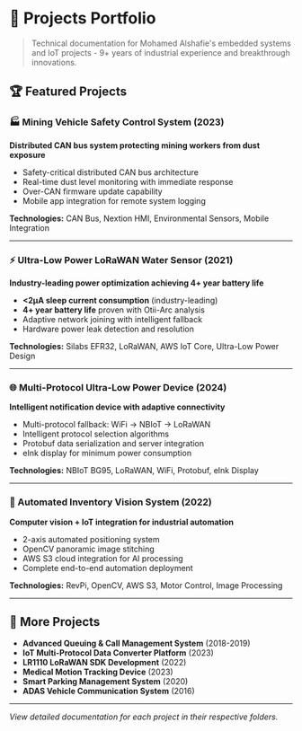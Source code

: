 # 🚀 Projects Portfolio

> Technical documentation for Mohamed Alshafie's embedded systems and IoT projects - 9+ years of industrial experience and breakthrough innovations.

## 🏆 Featured Projects

### 🏭 Mining Vehicle Safety Control System (2023)
**Distributed CAN bus system protecting mining workers from dust exposure**
- Safety-critical distributed CAN bus architecture
- Real-time dust level monitoring with immediate response
- Over-CAN firmware update capability
- Mobile app integration for remote system logging

**Technologies:** CAN Bus, Nextion HMI, Environmental Sensors, Mobile Integration

---

### ⚡ Ultra-Low Power LoRaWAN Water Sensor (2021)
**Industry-leading power optimization achieving 4+ year battery life**
- **<2µA sleep current consumption** (industry-leading)
- **4+ year battery life** proven with Otii-Arc analysis
- Adaptive network joining with intelligent fallback
- Hardware power leak detection and resolution

**Technologies:** Silabs EFR32, LoRaWAN, AWS IoT Core, Ultra-Low Power Design

---

### 🌐 Multi-Protocol Ultra-Low Power Device (2024)
**Intelligent notification device with adaptive connectivity**
- Multi-protocol fallback: WiFi → NBIoT → LoRaWAN
- Intelligent protocol selection algorithms
- Protobuf data serialization and server integration
- eInk display for minimum power consumption

**Technologies:** NBIoT BG95, LoRaWAN, WiFi, Protobuf, eInk Display

---

### 🤖 Automated Inventory Vision System (2022)
**Computer vision + IoT integration for industrial automation**
- 2-axis automated positioning system
- OpenCV panoramic image stitching
- AWS S3 cloud integration for AI processing
- Complete end-to-end automation deployment

**Technologies:** RevPi, OpenCV, AWS S3, Motor Control, Image Processing

---

## 💼 More Projects

- **Advanced Queuing & Call Management System** (2018-2019)
- **IoT Multi-Protocol Data Converter Platform** (2023)
- **LR1110 LoRaWAN SDK Development** (2022)
- **Medical Motion Tracking Device** (2023)
- **Smart Parking Management System** (2020)
- **ADAS Vehicle Communication System** (2016)

---

*View detailed documentation for each project in their respective folders.*
